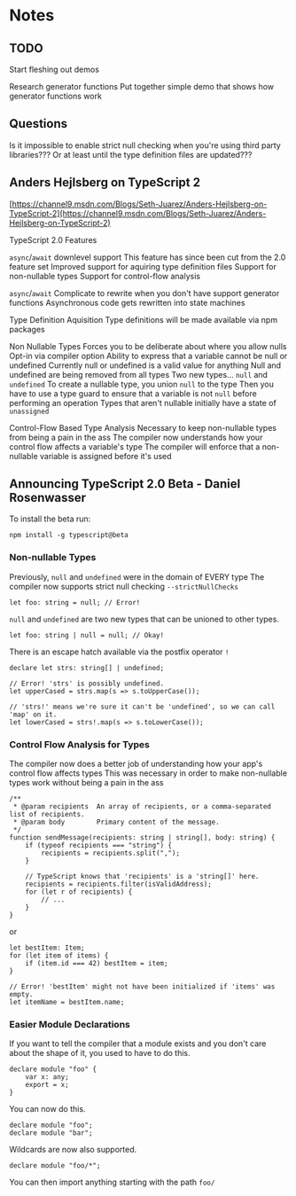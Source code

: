 
# Notes



## TODO

Start fleshing out demos

Research generator functions
  Put together simple demo that shows how generator functions work




## Questions

Is it impossible to enable strict null checking when you're using third party libraries???
  Or at least until the type definition files are updated???






## Anders Hejlsberg on TypeScript 2

[https://channel9.msdn.com/Blogs/Seth-Juarez/Anders-Hejlsberg-on-TypeScript-2](https://channel9.msdn.com/Blogs/Seth-Juarez/Anders-Hejlsberg-on-TypeScript-2)

TypeScript 2.0 Features

`async`/`await` downlevel support
  This feature has since been cut from the 2.0 feature set
Improved support for aquiring type definition files
Support for non-nullable types
Support for control-flow analysis

`async`/`await`
  Complicate to rewrite when you don't have support generator functions
  Asynchronous code gets rewritten into state machines

Type Definition Aquisition
  Type definitions will be made available via npm packages

Non Nullable Types
  Forces you to be deliberate about where you allow nulls
  Opt-in via compiler option
  Ability to express that a variable cannot be null or undefined
  Currently null or undefined is a valid value for anything
  Null and undefined are being removed from all types
  Two new types... `null` and `undefined`
  To create a nullable type, you union `null` to the type
  Then you have to use a type guard to ensure that a variable is not `null` before performing an operation
  Types that aren't nullable initially have a state of `unassigned`

Control-Flow Based Type Analysis
  Necessary to keep non-nullable types from being a pain in the ass
  The compiler now understands how your control flow affects a variable's type
  The compiler will enforce that a non-nullable variable is assigned before it's used

## Announcing TypeScript 2.0 Beta - Daniel Rosenwasser

To install the beta run:

```
npm install -g typescript@beta
```

### Non-nullable Types

Previously, `null` and `undefined` were in the domain of EVERY type
The compiler now supports strict null checking `--strictNullChecks`

```
let foo: string = null; // Error!
```

`null` and `undefined` are two new types that can be unioned to other types.

```
let foo: string | null = null; // Okay!
```

There is an escape hatch available via the postfix operator `!`

```
declare let strs: string[] | undefined;

// Error! 'strs' is possibly undefined.
let upperCased = strs.map(s => s.toUpperCase());

// 'strs!' means we're sure it can't be 'undefined', so we can call 'map' on it.
let lowerCased = strs!.map(s => s.toLowerCase());
```

### Control Flow Analysis for Types

The compiler now does a better job of understanding how your app's control flow affects types
This was necessary in order to make non-nullable types work without being a pain in the ass

```
/**
 * @param recipients  An array of recipients, or a comma-separated list of recipients.
 * @param body        Primary content of the message.
 */
function sendMessage(recipients: string | string[], body: string) {
    if (typeof recipients === "string") {
        recipients = recipients.split(",");
    }

    // TypeScript knows that 'recipients' is a 'string[]' here.
    recipients = recipients.filter(isValidAddress);
    for (let r of recipients) {
        // ...
    }
}
```

or 

```
let bestItem: Item;
for (let item of items) {
    if (item.id === 42) bestItem = item;
}

// Error! 'bestItem' might not have been initialized if 'items' was empty.
let itemName = bestItem.name;
```

### Easier Module Declarations

If you want to tell the compiler that a module exists and you don't care about the shape of it, you used to have to do this.

```
declare module "foo" {
    var x: any;
    export = x;
}
```

You can now do this.

```
declare module "foo";
declare module "bar";
```

Wildcards are now also supported.

```
declare module "foo/*";
```

You can then import anything starting with the path `foo/`











